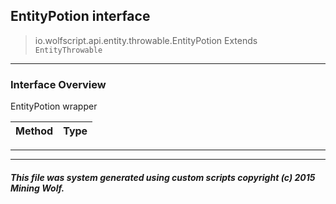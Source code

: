 ## EntityPotion __interface__

>io.wolfscript.api.entity.throwable.EntityPotion
>Extends `EntityThrowable`

---

### Interface Overview

EntityPotion wrapper

Method | Type   
--- | :--- 



---

---


##### This file was system generated using custom scripts copyright (c) 2015 Mining Wolf.
	

